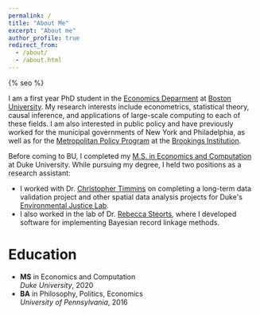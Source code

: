 ```yaml
---
permalink: /
title: "About Me"
excerpt: "About me"
author_profile: true
redirect_from: 
  - /about/
  - /about.html
---
```


{% seo %}

I am a first year PhD student in the [Economics Deparment](http://www.bu.edu/econ/) at [Boston University](https://www.bu.edu/). My research interests include econometrics, statistical theory, causal inference, and applications of large-scale computing to each of these fields. I am also interested in public policy and have previously worked for the municipal governments of New York and Philadelphia, as well as for the [Metropolitan Policy Program](https://www.brookings.edu/program/metropolitan-policy-program/) at the [Brookings Institution](https://www.brookings.edu/).

Before coming to BU, I completed my [M.S. in Economics and Computation](https://econ.duke.edu/masters-programs/degree-programs/msec) at Duke University. While pursuing my degree, I held two positions as a research assistant: 
* I worked with Dr. [Christopher Timmins](https://sites.duke.edu/christophertimmins) on completing a long-term data validation project and other spatial data analysis projects for Duke's [Environmental Justice Lab](https://nicholasinstitute.duke.edu/project/environmental-justice-lab). 
* I also worked in the lab of Dr. [Rebecca Steorts](https://resteorts.github.io/index.html), where I developed software for implementing Bayesian record linkage methods.

Education
======
* **MS** in Economics and Computation  
  *Duke University*, 2020
* **BA** in Philosophy, Politics, Economics  
  *University of Pennsylvania*, 2016